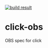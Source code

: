 [![build result](https://build.opensuse.org/projects/home:zachspar/packages/click/badge.svg?type=default)](https://build.opensuse.org/package/show/home:zachspar/click)
# click-obs
OBS spec for click
